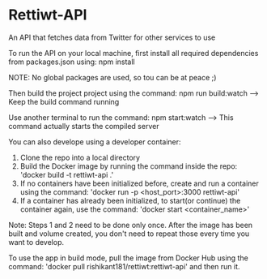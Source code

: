 # Rettiwt-API
An API that fetches data from Twitter for other services to use

To run the API on your local machine, first install all required dependencies from packages.json using:
npm install

NOTE: No global packages are used, so tou can be at peace ;)

Then build the project project using the command:
npm run build:watch --> Keep the build command running

Use another terminal to run the command:
npm start:watch --> This command actually starts the compiled server

You can also develope using a developer container:
1.  Clone the repo into a local directory
2.  Build the Docker image by running the command inside the repo: 'docker build -t rettiwt-api .'
3.  If no containers have been initialized before, create and run a container using the command: 'docker run -p <host_port>:3000 rettiwt-api'
4.  If a container has already been initialized, to start(or continue) the container again, use the command: 'docker start <container_name>'

Note: Steps 1 and 2 need to be done only once. After the image has been built and volume created, you don't need to repeat those every time you want to develop.

To use the app in build mode, pull the image from Docker Hub using the command: 'docker pull rishikant181/rettiwt:rettiwt-api' and then run it.
